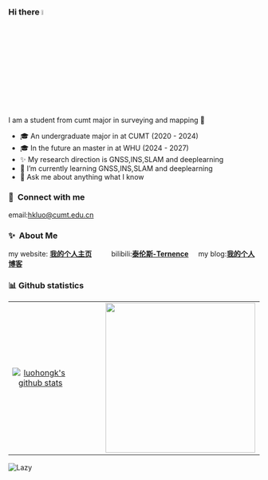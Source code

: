 ### Hi there <a href="https://www.gautamkrishnar.com/"><img src="https://media.giphy.com/media/hvRJCLFzcasrR4ia7z/giphy.gif" width="5%"></a>

I am a student from cumt major in surveying and mapping :rofl:

- 🎓 An undergraduate major in  at CUMT (2020 - 2024)
- 🎓 In the future an master in  at WHU (2024 - 2027)
- ✨ My research direction is GNSS,INS,SLAM and deeplearning
- 🌱 I’m currently learning GNSS,INS,SLAM and deeplearning
- 💬 Ask me about anything what I know
### 🔗 &nbsp;Connect with me
email:hkluo@cumt.edu.cn
### ✨&nbsp; About Me
my website: <a href="https://luohongkun.com/">**我的个人主页**</a>&nbsp;&nbsp;&nbsp;&nbsp;&nbsp;&nbsp;&nbsp;&nbsp;&nbsp;&nbsp;bilibili:<a href="https://space.bilibili.com/688837845?spm_id_from=333.1007.0.0">**泰伦斯-Ternence**</a>
&nbsp;&nbsp;&nbsp;&nbsp;my blog:<a href="https://luohongkun.com/luohongkBlog/">**我的个人博客**</a>
### 📊 Github statistics

<table>
<tr>
<td align="center" width="40%">
    

[![luohongk's github stats](https://github-readme-stats.vercel.app/api?username=luohongk&count_private=true&show_icons=true&theme=catppuccin_latte)](https://github.com/luohongk)
</td>
<td align="top" width="30%">
  <img align="right" style="margin: auto 1px  height: 100px" src="https://github-readme-stats.vercel.app/api/top-langs/?username=luohongk&layout=compact&langs_count=6&bg_color=E6E6FA" alt="">
</td>
<td align="center" width="30%">
    
<img width="300" style="margin: auto 1px" align="right" src="https://github-profile-trophy.vercel.app/?username=luohongk&theme=onedark&title=MultiLanguage,Joined2020,Commits,Experience&row=2&column=2" alt="">

</td>
</table>
</tr>  
<img src="https://github-readme-activity-graph.vercel.app/graph?username=luohongk&theme=github-compact&custom_title=Activity&radius=30&height=250" alt="Lazy">

<tr>



